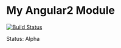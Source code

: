 # My Angular2 Module
[![Build Status](https://travis-ci.org/me/ng2-module.svg?branch=master)](https://travis-ci.org/me/ng2-module)

Status: Alpha
